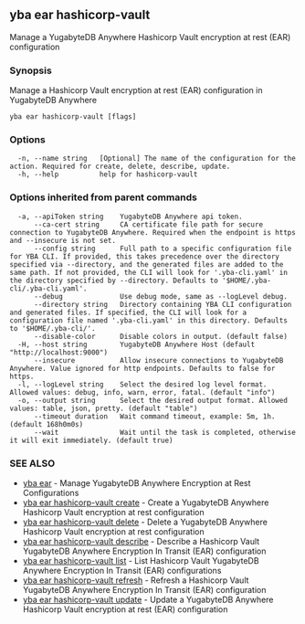 ## yba ear hashicorp-vault

Manage a YugabyteDB Anywhere Hashicorp Vault encryption at rest (EAR) configuration

### Synopsis

Manage a Hashicorp Vault encryption at rest (EAR) configuration in YugabyteDB Anywhere

```
yba ear hashicorp-vault [flags]
```

### Options

```
  -n, --name string   [Optional] The name of the configuration for the action. Required for create, delete, describe, update.
  -h, --help          help for hashicorp-vault
```

### Options inherited from parent commands

```
  -a, --apiToken string    YugabyteDB Anywhere api token.
      --ca-cert string     CA certificate file path for secure connection to YugabyteDB Anywhere. Required when the endpoint is https and --insecure is not set.
      --config string      Full path to a specific configuration file for YBA CLI. If provided, this takes precedence over the directory specified via --directory, and the generated files are added to the same path. If not provided, the CLI will look for '.yba-cli.yaml' in the directory specified by --directory. Defaults to '$HOME/.yba-cli/.yba-cli.yaml'.
      --debug              Use debug mode, same as --logLevel debug.
      --directory string   Directory containing YBA CLI configuration and generated files. If specified, the CLI will look for a configuration file named '.yba-cli.yaml' in this directory. Defaults to '$HOME/.yba-cli/'.
      --disable-color      Disable colors in output. (default false)
  -H, --host string        YugabyteDB Anywhere Host (default "http://localhost:9000")
      --insecure           Allow insecure connections to YugabyteDB Anywhere. Value ignored for http endpoints. Defaults to false for https.
  -l, --logLevel string    Select the desired log level format. Allowed values: debug, info, warn, error, fatal. (default "info")
  -o, --output string      Select the desired output format. Allowed values: table, json, pretty. (default "table")
      --timeout duration   Wait command timeout, example: 5m, 1h. (default 168h0m0s)
      --wait               Wait until the task is completed, otherwise it will exit immediately. (default true)
```

### SEE ALSO

* [yba ear](yba_ear.md)	 - Manage YugabyteDB Anywhere Encryption at Rest Configurations
* [yba ear hashicorp-vault create](yba_ear_hashicorp-vault_create.md)	 - Create a YugabyteDB Anywhere Hashicorp Vault encryption at rest configuration
* [yba ear hashicorp-vault delete](yba_ear_hashicorp-vault_delete.md)	 - Delete a YugabyteDB Anywhere Hashicorp Vault encryption at rest configuration
* [yba ear hashicorp-vault describe](yba_ear_hashicorp-vault_describe.md)	 - Describe a Hashicorp Vault YugabyteDB Anywhere Encryption In Transit (EAR) configuration
* [yba ear hashicorp-vault list](yba_ear_hashicorp-vault_list.md)	 - List Hashicorp Vault YugabyteDB Anywhere Encryption In Transit (EAR) configurations
* [yba ear hashicorp-vault refresh](yba_ear_hashicorp-vault_refresh.md)	 - Refresh a Hashicorp Vault YugabyteDB Anywhere Encryption In Transit (EAR) configuration
* [yba ear hashicorp-vault update](yba_ear_hashicorp-vault_update.md)	 - Update a YugabyteDB Anywhere Hashicorp Vault encryption at rest (EAR) configuration

